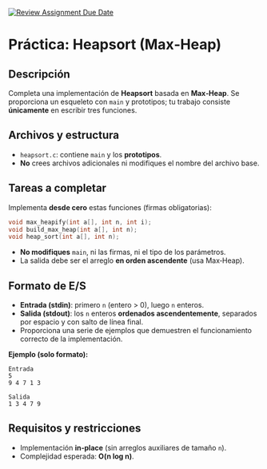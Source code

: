[![Review Assignment Due Date](https://classroom.github.com/assets/deadline-readme-button-22041afd0340ce965d47ae6ef1cefeee28c7c493a6346c4f15d667ab976d596c.svg)](https://classroom.github.com/a/k5lR_F86)
# Práctica: Heapsort (Max‑Heap)

## Descripción

Completa una implementación de **Heapsort** basada en **Max‑Heap**. Se proporciona un esqueleto con `main` y prototipos; tu trabajo consiste **únicamente** en escribir tres funciones.

## Archivos y estructura

* `heapsort.c`: contiene `main` y los **prototipos**.
* **No** crees archivos adicionales ni modifiques el nombre del archivo base.

## Tareas a completar

Implementa **desde cero** estas funciones (firmas obligatorias):

```c
void max_heapify(int a[], int n, int i);
void build_max_heap(int a[], int n);
void heap_sort(int a[], int n);
```

* **No modifiques** `main`, ni las firmas, ni el tipo de los parámetros.
* La salida debe ser el arreglo **en orden ascendente** (usa Max‑Heap).

## Formato de E/S

* **Entrada (stdin)**: primero `n` (entero > 0), luego `n` enteros.
* **Salida (stdout)**: los `n` enteros **ordenados ascendentemente**, separados por espacio y con salto de línea final.
* Proporciona una serie de ejemplos que demuestren el funcionamiento correcto de la implementación.

**Ejemplo (solo formato):**

```
Entrada
5
9 4 7 1 3

Salida
1 3 4 7 9
```

## Requisitos y restricciones

* Implementación **in‑place** (sin arreglos auxiliares de tamaño `n`).
* Complejidad esperada: **O(n log n)**.
